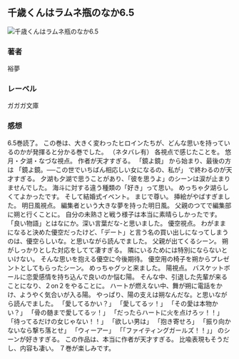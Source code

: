 ## 千歳くんはラムネ瓶のなか6.5
![千歳くんはラムネ瓶のなか6.5](https://cdn.discordapp.com/attachments/1211570779934695494/1217711433509503006/1q_FiyJZR4YBONTcfyWnLMGr2Z8tW0q4msp8DsQFN8DYY9C5F9Eq0kZTZ_rtS.png?ex=66050525&is=65f29025&hm=dcec6bf88a3dbf3d593ea351ca2247b4cee9785fa51d12e5f924bacfe736b2a1&)
### 著者
裕夢
### レーベル
ガガガ文庫
### 感想
6.5巻読了。
この巻は、大きく変わったヒロインたちが、どんな思いを持っているのかが発揮ると分かる巻でした。
（ネタバレ有）
各視点で感じたことを。
悠月・夕湖・なづな視点。
作者が天才すぎる。
「鏡よ鏡」
から始まり、最後の方は
「鏡よ鏡。──この世でいちばん相応しい女になるの、私が」
で終わるのが天才すぎる。
夕湖も夕湖で思うことがあり、「彼を思うよ」のシーンは涙が止まりませんでした。
海斗に対する違う種類の「好き」って思い。
めっちゃ夕湖らしくてよかったです。
そして結婚式イベント。
まじで尊い。
挿絵がやばすぎました。
明日風視点。
編集者という大きな夢を持った明日風。
父親のつてで編集部に朔と行くことに。
自分の未熟さと戦う様子は本当に素晴らしかったです。
「良い物語」とはなにか。深い言葉だな-と思いました。
優空視点。
わがままになると決めた優空だったけど、「デート」と言う名の買い出しになってしまうのは、優空らしいな。と思いながら読んでました。
父親が出てくるシーン。
朔がしっかりとした対応をしてて凄すぎる。
隣にいるためには特別にならないといけない。
そんな思いを抱える優空に今後期待。
優空用の椅子を朔からプレゼントとしてもらったシーン。
めっちゃグッと来ました。
陽視点。
バスケットボールに恋愛感情を持ち込んで良いのか悩む陽。
そんな中、引退した先輩が来ることになり、２on２をやることに。
ハートが燃えない中、舞が朔に電話をかけ、ようやく気合いが入る陽。
やっぱり、陽の支えは朔なんだな。と思いながら読んでました。
「愛してるかい？」
「愛してるッ！」
「その愛は本物かい？」
「骨の髄まで愛してるッ！」
「だったらハートに火を点けろッ！！」
「待ってるだけの女じゃない！！」
「欲しい男は」
「抱き寄せろ」
「振り向かないなら撃ち落とせ」
「ウィーアー」
「「ファイティングガールズ！！」」
のシーンが好きすぎる。
この作品は、本当に作者が天才すぎる。
比喩表現もそうだし、内容も凄い。
７巻が楽しみです。